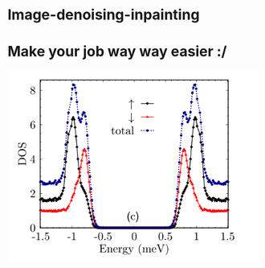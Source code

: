 # Image-denoising-inpainting
# Make your job way way easier :/
<img src="https://github.com/JonasRaschidie/Image-denoising-inpainting/blob/main/DOS_2.png" width="500"/>

